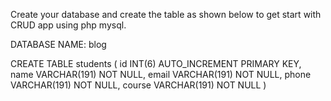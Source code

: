 Create your database and create the table as shown below to get start with CRUD app using php mysql.

DATABASE NAME: blog

CREATE TABLE students (
    id INT(6) AUTO_INCREMENT PRIMARY KEY,
    name VARCHAR(191) NOT NULL,
    email VARCHAR(191) NOT NULL,
    phone VARCHAR(191) NOT NULL,
    course VARCHAR(191) NOT NULL
)
